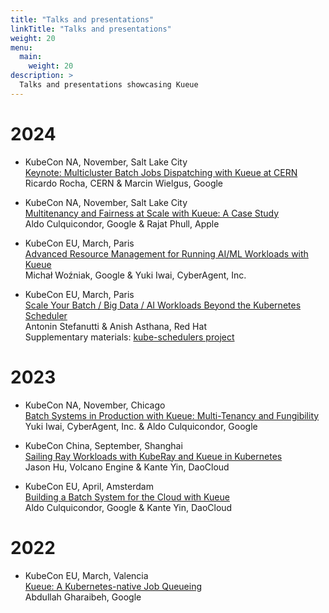 ```yaml
---
title: "Talks and presentations"
linkTitle: "Talks and presentations"
weight: 20
menu:
  main:
    weight: 20
description: >
  Talks and presentations showcasing Kueue
---
```


# 2024

* KubeCon NA, November, Salt Lake City<br>
  [Keynote: Multicluster Batch Jobs Dispatching with Kueue at CERN](https://youtu.be/xMmskWIlktA)<br>
  Ricardo Rocha, CERN & Marcin Wielgus, Google

* KubeCon NA, November, Salt Lake City<br>
  [Multitenancy and Fairness at Scale with Kueue: A Case Study](https://youtu.be/GYiuTQCvTx8)<br>
  Aldo Culquicondor, Google & Rajat Phull, Apple

* KubeCon EU, March, Paris<br>
  [Advanced Resource Management for Running AI/ML Workloads with Kueue](https://youtu.be/6k_8Go3u8Qk)<br>
  Michał Woźniak, Google & Yuki Iwai, CyberAgent, Inc.

* KubeCon EU, March, Paris<br>
  [Scale Your Batch / Big Data / AI Workloads Beyond the Kubernetes Scheduler](https://youtu.be/Ij5EAnuF-jk)<br>
  Antonin Stefanutti & Anish Asthana, Red Hat<br>
  Supplementary materials: [kube-schedulers project](https://github.com/astefanutti/kube-schedulers)

# 2023

* KubeCon NA, November, Chicago<br>
  [Batch Systems in Production with Kueue: Multi-Tenancy and Fungibility](https://youtu.be/cEnor-oW9_s)<br>
  Yuki Iwai, CyberAgent, Inc. & Aldo Culquicondor, Google

* KubeCon China, September, Shanghai<br>
  [Sailing Ray Workloads with KubeRay and Kueue in Kubernetes](https://youtu.be/Q-sQLDMeJ8M)<br>
  Jason Hu, Volcano Engine & Kante Yin, DaoCloud

* KubeCon EU, April, Amsterdam<br>
  [Building a Batch System for the Cloud with Kueue](https://youtu.be/5qasif08vnM)<br>
  Aldo Culquicondor, Google & Kante Yin, DaoCloud

# 2022

* KubeCon EU, March, Valencia<br>
  [Kueue: A Kubernetes-native Job Queueing](https://youtu.be/YwSZUdU3iRY)<br>
  Abdullah Gharaibeh, Google
